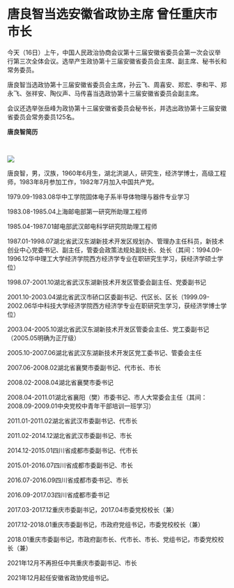 # 唐良智当选安徽省政协主席 曾任重庆市市长

今天（16日）上午，中国人民政治协商会议第十三届安徽省委员会第一次会议举行第三次全体会议。选举产生政协第十三届安徽省委员会主席、副主席、秘书长和常务委员。

唐良智当选政协第十三届安徽省委员会主席，孙云飞、周喜安、郑宏、李和平、郑永飞、张祥安、陶仪声、马传喜当选政协第十三届安徽省委员会副主席。

会议还选举张岳峰为政协第十三届安徽省委员会秘书长，并选出政协第十三届安徽省委员会常务委员125名。

**唐良智简历**

**​**

![](https://inews.gtimg.com/newsapp_bt/0/15613101577/1000)

唐良智，男，汉族，1960年6月生，湖北洪湖人，研究生，经济学博士，高级工程师，1983年8月参加工作，1982年7月加入中国共产党。

1979.09-1983.08华中工学院固体电子系半导体物理与器件专业学习

1983.08-1985.04上海邮电部第一研究所助理工程师

1985.04-1987.01邮电部武汉邮电科学研究院助理工程师

1987.01-1998.07湖北省武汉东湖新技术开发区规划办、管理办主任科员，新技术创业中心党委书记、副主任，管委会政策法规处副处长、处长（其间：1994.09-1996.12华中理工大学经济学院西方经济学专业在职研究生学习，获经济学硕士学位）

1998.07-2001.10湖北省武汉东湖新技术开发区管委会副主任、党委副书记

2001.10-2003.04湖北省武汉市硚口区委副书记、代区长、区长（1999.09-2002.06华中科技大学经济学院西方经济学专业在职研究生学习，获经济学博士学位）

2003.04-2005.10湖北省武汉东湖新技术开发区管委会主任、党工委副书记（2005.05明确为正厅级）

2005.10-2007.06湖北省武汉东湖新技术开发区党工委书记、管委会主任

2007.06-2008.02湖北省襄樊市委副书记、代市长、市长

2008.02-2008.04湖北省襄樊市委书记

2008.04-2011.01湖北省襄阳（樊）市委书记、市人大常委会主任（其间：2008.09-2009.01中央党校中青年干部培训一班学习）

2011.01-2011.02湖北省武汉市委副书记、代市长

2011.02-2014.12湖北省武汉市委副书记、市长

2014.12-2015.01四川省成都市委副书记、代市长

2015.01-2016.07四川省成都市委副书记、市长

2016.07-2016.09四川省成都市委书记、市长

2016.09-2017.03四川省成都市委书记

2017.03-2017.12重庆市委副书记，2017.04市委党校校长（兼）

2017.12-2018.01重庆市委副书记，市政府党组书记，市委党校校长（兼）

2018.01重庆市委副书记，市政府副市长、代市长、市长、党组书记，市委党校校长（兼）

2021年12月不再担任中共重庆市委副书记、市长

2021年12月起任安徽省政协党组书记。

